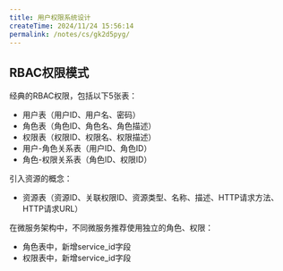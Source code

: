```yaml
---
title: 用户权限系统设计
createTime: 2024/11/24 15:56:14
permalink: /notes/cs/gk2d5pyg/
---
```

## RBAC权限模式

经典的RBAC权限，包括以下5张表：

- 用户表（用户ID、用户名、密码）
- 角色表（角色ID、角色名、角色描述）
- 权限表（权限ID、权限名、权限描述）
- 用户-角色关系表（用户ID、角色ID）
- 角色-权限关系表（角色ID、权限ID）

引入资源的概念：

- 资源表（资源ID、关联权限ID、资源类型、名称、描述、HTTP请求方法、HTTP请求URL）

在微服务架构中，不同微服务推荐使用独立的角色、权限：

- 角色表中，新增service_id字段
- 权限表中，新增service_id字段